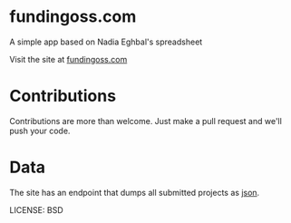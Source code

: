 fundingoss.com
==============

A simple app based on Nadia Eghbal's spreadsheet

Visit the site at [fundingoss.com](http://fundingoss.com)

Contributions
=============================

Contributions are more than welcome. Just make a pull request and we'll push your code.


Data
=========

The site has an endpoint that dumps all submitted projects as [json](http://fundingoss.com/json/).


LICENSE: BSD

